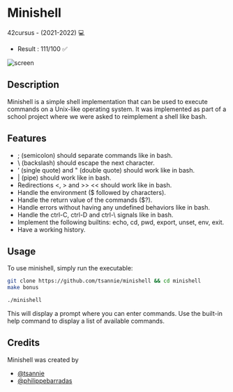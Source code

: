 # Minishell

42cursus - (2021-2022) 💻

- Result : 111/100 ✅

![screen](https://i.imgur.com/smkBx44.gif)

## Description

Minishell is a simple shell implementation that can be used to execute commands on a Unix-like operating system. It was implemented as part of a school project where we were asked to reimplement a shell like bash.

## Features

- ; (semicolon) should separate commands like in bash.
- \ (backslash) should escape the next character.
- ’ (single quote) and " (double quote) should work like in bash.
- | (pipe) should work like in bash.
- Redirections <, > and >> << should work like in bash.
- Handle the environment ($ followed by characters).
- Handle the return value of the commands ($?).
- Handle errors without having any undefined behaviors like in bash.
- Handle the ctrl-C, ctrl-D and ctrl-\ signals like in bash.
- Implement the following builtins: echo, cd, pwd, export, unset, env, exit.
- Have a working history.

## Usage
To use minishell, simply run the executable:

```bash
git clone https://github.com/tsannie/minishell && cd minishell
make bonus

./minishell
```

This will display a prompt where you can enter commands. Use the built-in help command to display a list of available commands.

## Credits

Minishell was created by

- [@tsannie](https://github.com/tsannie)
- [@philippebarradas](https://github.com/philippebarradas)
